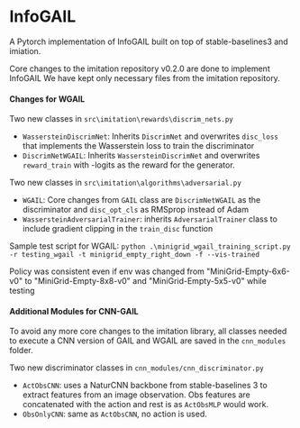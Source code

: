 # InfoGAIL

A Pytorch implementation of InfoGAIL built on top of stable-baselines3 and imiation. 

Core changes to the imitation repository v0.2.0 are done to implement InfoGAIL 
We have kept only necessary files from the imitation repository. 






#### Changes for WGAIL 
Two new classes in ``src\imitation\rewards\discrim_nets.py``
* ``WassersteinDiscrimNet``: Inherits ``DiscrimNet`` and overwrites ``disc_loss`` that implements the Wasserstein loss to train the discriminator
* ``DiscrimNetWGAIL``: Inherits ``WassersteinDiscrimNet`` and overwrites ``reward_train`` with -logits as the reward for the generator. 

Two new classes in ``src\imitation\algorithms\adversarial.py``
* ``WGAIL``: Core changes from ``GAIL`` class are ``DiscrimNetWGAIL`` as the discriminator and ``disc_opt_cls`` as RMSprop instead of Adam
* ``WassersteinAdversarialTrainer``: inherits ``AdversarialTrainer`` class to include gradient clipping in the ``train_disc`` function

Sample test script for WGAIL: ``python .\minigrid_wgail_training_script.py -r testing_wgail -t minigrid_empty_right_down -f --vis-trained ``

Policy was consistent even if env was changed from "MiniGrid-Empty-6x6-v0" to "MiniGrid-Empty-8x8-v0" and "MiniGrid-Empty-5x5-v0" while testing

#### Additional Modules for CNN-GAIL
To avoid any more core changes to the imitation library, all classes needed to execute a CNN version of GAIL and WGAIL are saved in the ``cnn_modules`` folder.

Two new discriminator classes in ``cnn_modules/cnn_discriminator.py``
* ``ActObsCNN``: uses a NaturCNN backbone from stable-baselines 3 to extract features from an image observation. Obs features are concatenated with the action and rest is as ``ActObsMLP`` would work. 
* ``ObsOnlyCNN``: same as ``ActObsCNN``, no action is used.